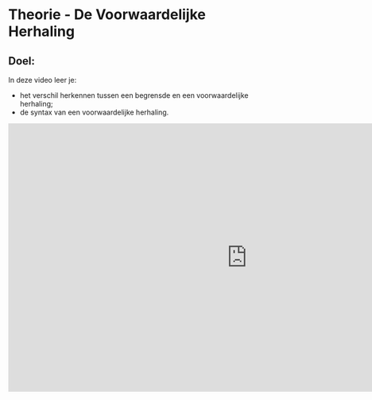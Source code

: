 # Theorie - De Voorwaardelijke Herhaling

## Doel:

In deze video leer je: 
* het verschil herkennen tussen een begrensde en een voorwaardelijke herhaling; 
* de syntax van een voorwaardelijke herhaling.


<iframe width="960" height="540" src="https://www.youtube.com/embed/139_gGbIdWM?list=PL7qul8TV_7p5mZ_LFp_KHUVn1WglOU-is" title="Python in de Klas  - Voorwaardelijke Herhaling" frameborder="0" allow="accelerometer; autoplay; clipboard-write; encrypted-media; gyroscope; picture-in-picture; web-share" allowfullscreen></iframe>
